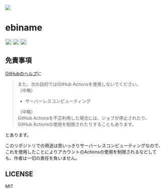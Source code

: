 ![](https://rawcdn.githack.com/eai04191/ebiname/a1fcf1c28e8ce640d25da71ecdaeb2d03f9da461/header.jpg)

# ebiname

<p>
<img src="https://rawcdn.githack.com/eai04191/ebiname/a1fcf1c28e8ce640d25da71ecdaeb2d03f9da461/shrimp.svg" height="20">
<img src="https://rawcdn.githack.com/eai04191/ebiname/a1fcf1c28e8ce640d25da71ecdaeb2d03f9da461/straight_shrimp.svg" height="20">
<img src="https://rawcdn.githack.com/eai04191/ebiname/a1fcf1c28e8ce640d25da71ecdaeb2d03f9da461/win98_shrimp.svg" height="20">
</p>

## 免責事項

[GitHubのヘルプ](https://help.github.com/ja/articles/about-github-actions)に

> また、次の目的ではGitHub Actionsを使用しないでください。  
> （中略）  
> 
> - サーバーレスコンピューティング  
> 
> （中略）  
> GitHub Actionsを不正利用した場合には、ジョブが停止されたり、GitHub Actionsの使用を制限されたりすることもあります。

とあります。

このリポジトリでの用途は思いっきりサーバーレスコンピューティングなので、これを使用したことによりアカウントのActionsの使用を制限されるなどしても、作者は一切の責任を負いません。

## LICENSE

MIT
